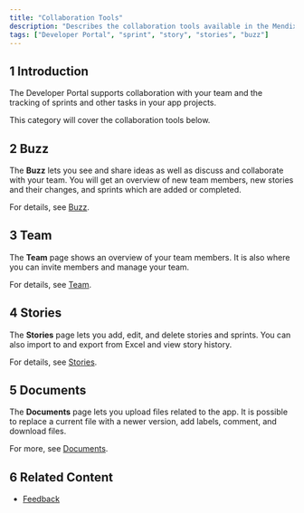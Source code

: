 ```yaml
---
title: "Collaboration Tools"
description: "Describes the collaboration tools available in the Mendix Developer Portal."
tags: ["Developer Portal", "sprint", "story", "stories", "buzz"]
---
```


## 1 Introduction

The Developer Portal supports collaboration with your team and the tracking of sprints and other tasks in your app projects.

This category will cover the collaboration tools below.

## 2 Buzz

The **Buzz** lets you see and share ideas as well as discuss and collaborate with your team. You will get an overview of new team members, new stories and their changes, and sprints which are added or completed.

For details, see [Buzz](buzz).

## 3 Team

The **Team** page shows an overview of your team members. It is also where you can invite members and manage your team.

For details, see [Team](team).

## 4 Stories

The **Stories** page lets you add, edit, and delete stories and sprints. You can also import to and export from Excel and view story history.

For details, see [Stories](stories).

## 5 Documents

The **Documents** page lets you upload files related to the app. It is possible to replace a current file with a newer version, add labels, comment, and download files.

For more, see [Documents](documents).

## 6 Related Content

* [Feedback](../feedback/index)